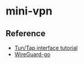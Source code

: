 # mini-vpn

## Reference
- [Tun/Tap interface tutorial](https://backreference.org/2010/03/26/tuntap-interface-tutorial/)
- [WireGuard-go](https://github.com/WireGuard/wireguard-go.git)
